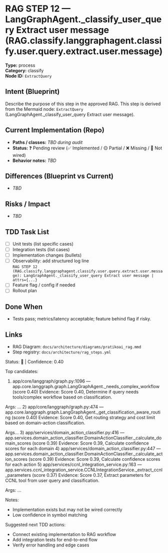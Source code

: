 # RAG STEP 12 — LangGraphAgent._classify_user_query Extract user message (RAG.classify.langgraphagent.classify.user.query.extract.user.message)

**Type:** process  
**Category:** classify  
**Node ID:** `ExtractQuery`

## Intent (Blueprint)
Describe the purpose of this step in the approved RAG. This step is derived from the Mermaid node: `ExtractQuery` (LangGraphAgent._classify_user_query Extract user message).

## Current Implementation (Repo)
- **Paths / classes:** _TBD during audit_
- **Status:** ❓ Pending review (✅ Implemented / 🟡 Partial / ❌ Missing / 🔌 Not wired)
- **Behavior notes:** _TBD_

## Differences (Blueprint vs Current)
- _TBD_

## Risks / Impact
- _TBD_

## TDD Task List
- [ ] Unit tests (list specific cases)
- [ ] Integration tests (list cases)
- [ ] Implementation changes (bullets)
- [ ] Observability: add structured log line  
  `RAG STEP 12 (RAG.classify.langgraphagent.classify.user.query.extract.user.message): LangGraphAgent._classify_user_query Extract user message | attrs={...}`
- [ ] Feature flag / config if needed
- [ ] Rollout plan

## Done When
- Tests pass; metrics/latency acceptable; feature behind flag if risky.

## Links
- RAG Diagram: `docs/architecture/diagrams/pratikoai_rag.mmd`
- Step registry: `docs/architecture/rag_steps.yml`


<!-- AUTO-AUDIT:BEGIN -->
Status: 🔌  |  Confidence: 0.40

Top candidates:
1) app/core/langgraph/graph.py:1096 — app.core.langgraph.graph.LangGraphAgent._needs_complex_workflow (score 0.40)
   Evidence: Score 0.40, Determine if query needs tools/complex workflow based on classification.

Args:
...
2) app/core/langgraph/graph.py:474 — app.core.langgraph.graph.LangGraphAgent._get_classification_aware_routing (score 0.40)
   Evidence: Score 0.40, Get routing strategy and cost limit based on domain-action classification.

Args...
3) app/services/domain_action_classifier.py:416 — app.services.domain_action_classifier.DomainActionClassifier._calculate_domain_scores (score 0.39)
   Evidence: Score 0.39, Calculate confidence scores for each domain
4) app/services/domain_action_classifier.py:447 — app.services.domain_action_classifier.DomainActionClassifier._calculate_action_scores (score 0.39)
   Evidence: Score 0.39, Calculate confidence scores for each action
5) app/services/ccnl_integration_service.py:163 — app.services.ccnl_integration_service.CCNLIntegrationService._extract_ccnl_parameters (score 0.37)
   Evidence: Score 0.37, Extract parameters for CCNL tool from user query and classification.

Args:
    ...

Notes:
- Implementation exists but may not be wired correctly
- Low confidence in symbol matching

Suggested next TDD actions:
- Connect existing implementation to RAG workflow
- Add integration tests for end-to-end flow
- Verify error handling and edge cases
<!-- AUTO-AUDIT:END -->